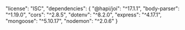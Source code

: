   "license": "ISC",
  "dependencies": {
    "@hapi/joi": "^17.1.1",
    "body-parser": "^1.19.0",
    "cors": "^2.8.5",
    "dotenv": "^8.2.0",
    "express": "^4.17.1",
    "mongoose": "^5.10.17",
    "nodemon": "^2.0.6"
  }